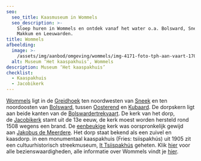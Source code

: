 ```yaml
---
seo:
  seo_title: Kaasmuseum in Wommels
  seo_description: >-
    Sloep huren in Wommels en ontdek vanaf het water o.a. Bolsward, Sneek,
    Makkum en Leeuwarden.
title: Wommels
afbeelding:
  image: >-
    /assets/img/aanbod/omgeving/wommels/img-4171-foto-tph-aan-vaart-1703928855.jpeg
  alt: Museum ‘Het kaaspakhuis’, Wommels
description: Museum ‘Het kaaspakhuis’
checklist:
  - Kaaspakhuis
  - Jacobikerk
---
```


<a target="_blank" rel="noopener" href="https://nl.wikipedia.org/wiki/Wommels">Wommels</a> ligt in de&nbsp;<a target="_blank" rel="noopener" href="https://nl.wikipedia.org/wiki/Greidhoek">Greidhoek</a>&nbsp;ten noordwesten van&nbsp;<a target="_blank" rel="noopener" href="https://nl.wikipedia.org/wiki/Sneek_(stad)">Sneek</a>&nbsp;en ten noordoosten van&nbsp;<a target="_blank" rel="noopener" href="https://nl.wikipedia.org/wiki/Bolsward">Bolsward</a>, tussen&nbsp;<a target="_blank" rel="noopener" href="https://nl.wikipedia.org/wiki/Oosterend_(S%C3%BAdwest-Frysl%C3%A2n)">Oosterend</a>&nbsp;en&nbsp;<a target="_blank" rel="noopener" href="https://nl.wikipedia.org/wiki/Kubaard">Kubaard</a>. De dorpskern ligt aan beide kanten van de&nbsp;<a target="_blank" rel="noopener" href="https://nl.wikipedia.org/wiki/Bolswardertrekvaart">Bolswardertrekvaart</a>. De kerk van het dorp, de&nbsp;<a target="_blank" rel="noopener" href="https://nl.wikipedia.org/wiki/Jacobikerk_(Wommels)">Jacobikerk</a>&nbsp;stamt uit de 13e eeuw, de kerk moest worden hersteld rond 1508 wegens een brand. De&nbsp;<a target="_blank" rel="noopener" href="https://nl.wikipedia.org/wiki/Beuk_(architectuur)">eenbeukige</a>&nbsp;kerk was oorspronkelijk gewijd aan&nbsp;<a target="_blank" rel="noopener" href="https://nl.wikipedia.org/wiki/Jakobus_de_Meerdere">Jakobus de Meerdere</a>. Het dorp staat bekend als een zuivel en kaasdorp. in een monumentaal kaaspakhuis (Fries: tsiispakh&uacute;s) uit 1905 zit een cultuurhistorisch streekmuseum,&nbsp;<a target="_blank" rel="noopener" href="https://nl.wikipedia.org/wiki/It_Tsiispakh%C3%BAs">It Tsiispakh&uacute;s</a>&nbsp;geheten. Klik <a target="_blank" rel="noopener" href="https://nl.wikipedia.org/wiki/Lijst_van_rijksmonumenten_in_Wommels">hier</a> voor alle bezienswaardigheden, alle informatie over Wommels vindt je <a target="_blank" rel="noopener" href="https://wommels.nl">hier</a>.&nbsp;
